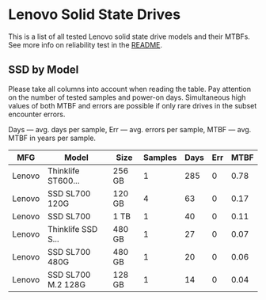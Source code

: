Lenovo Solid State Drives
=========================

This is a list of all tested Lenovo solid state drive models and their MTBFs. See
more info on reliability test in the [README](https://github.com/linuxhw/SMART).

SSD by Model
------------

Please take all columns into account when reading the table. Pay attention on the
number of tested samples and power-on days. Simultaneous high values of both MTBF
and errors are possible if only rare drives in the subset encounter errors.

Days — avg. days per sample,
Err  — avg. errors per sample,
MTBF — avg. MTBF in years per sample.

| MFG       | Model              | Size   | Samples | Days  | Err   | MTBF   |
|-----------|--------------------|--------|---------|-------|-------|--------|
| Lenovo    | Thinklife ST600... | 256 GB | 1       | 285   | 0     | 0.78   |
| Lenovo    | SSD SL700 120G     | 120 GB | 4       | 63    | 0     | 0.17   |
| Lenovo    | SSD SL700          | 1 TB   | 1       | 40    | 0     | 0.11   |
| Lenovo    | Thinklife SSD S... | 480 GB | 1       | 27    | 0     | 0.07   |
| Lenovo    | SSD SL700 480G     | 480 GB | 1       | 20    | 0     | 0.06   |
| Lenovo    | SSD SL700 M.2 128G | 128 GB | 1       | 14    | 0     | 0.04   |
